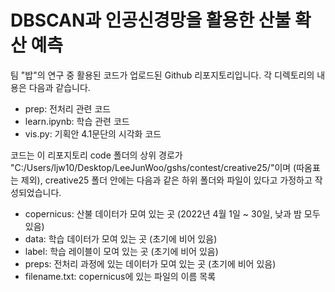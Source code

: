 # DBSCAN과 인공신경망을 활용한 산불 확산 예측
팀 "밥"의 연구 중 활용된 코드가 업로드된 Github 리포지토리입니다. 각 디렉토리의 내용은 다음과 같습니다.

* prep: 전처리 관련 코드
* learn.ipynb: 학습 관련 코드
* vis.py: 기획안 4.1문단의 시각화 코드

코드는 이 리포지토리 code 폴더의 상위 경로가 "C:/Users/ljw10/Desktop/LeeJunWoo/gshs/contest/creative25/"이며 (따옴표는 제외), creative25 폴더 안에는 다음과 같은 하위 폴더와 파일이 있다고 가정하고 작성되었습니다.

* copernicus: 산불 데이터가 모여 있는 곳 (2022년 4월 1일 ~ 30일, 낮과 밤 모두 있음)
* data: 학습 데이터가 모여 있는 곳 (초기에 비어 있음)
* label: 학습 레이블이 모여 있는 곳 (초기에 비어 있음)
* preps: 전처리 과정에 있는 데이터가 모여 있는 곳 (초기에 비어 있음)
* filename.txt: copernicus에 있는 파일의 이름 목록
